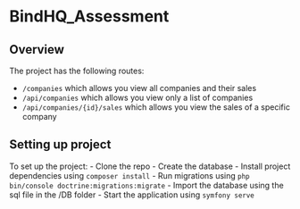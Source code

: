 # BindHQ_Assessment

## Overview
 The project has the following routes:
   - `/companies` which allows you view all companies and their sales
   - `/api/companies` which allows you view only a list of companies
   - `/api/companies/{id}/sales` which allows you view the sales of a specific company

## Setting up project
 To set up the project:
    - Clone the repo
    - Create the database
    - Install project dependencies using `composer install`
    - Run migrations using `php bin/console doctrine:migrations:migrate`
    - Import the database using the sql file in the /DB folder
    - Start the application using `symfony serve`

